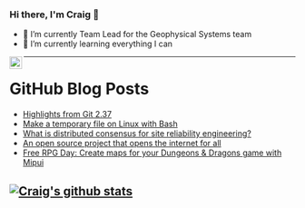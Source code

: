 ### Hi there, I'm Craig 👋

<!--
**CraigTeelFugro/CraigTeelFugro** is a ✨ _special_ ✨ repository because its `README.md` (this file) appears on your GitHub profile.

Here are some ideas to get you started:
-->

- 🔭 I’m currently Team Lead for the Geophysical Systems team
- 🌱 I’m currently learning everything I can

[<img align="left" alt="Craig Teel | LinkedIn" width="22px" src="https://cdn.jsdelivr.net/npm/simple-icons@v3/icons/linkedin.svg" />][linkedin]

---

# GitHub Blog Posts

<!-- BLOG-POST-LIST:START -->
- [Highlights from Git 2.37](https://github.blog/2022-06-27-highlights-from-git-2-37/)
- [Make a temporary file on Linux with Bash](https://opensource.com/article/22/6/make-temporary-file-bash)
- [What is distributed consensus for site reliability engineering?](https://opensource.com/article/22/6/distributed-consensus-site-reliability-engineering)
- [An open source project that opens the internet for all](https://opensource.com/article/22/6/equalify-open-internet-accessibility)
- [Free RPG Day: Create maps for your Dungeons &amp; Dragons game with Mipui](https://opensource.com/article/22/6/create-maps-dd-game-mipui-free-rpg-day)
<!-- BLOG-POST-LIST:END -->

## [![Craig's github stats](https://github-readme-stats.vercel.app/api?username=craigteelfugro)](https://github.com/anuraghazra/github-readme-stats)


[linkedin]: https://linkedin.com/in/craig-teel-b8786771
